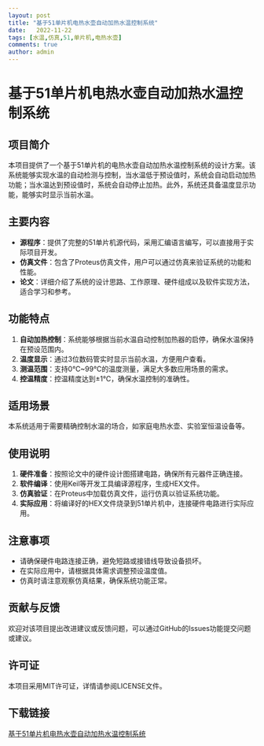 ```yaml
---
layout: post
title: "基于51单片机电热水壶自动加热水温控制系统"
date:   2022-11-22
tags: [水温,仿真,51,单片机,电热水壶]
comments: true
author: admin
---
```

# 基于51单片机电热水壶自动加热水温控制系统

## 项目简介

本项目提供了一个基于51单片机的电热水壶自动加热水温控制系统的设计方案。该系统能够实现水温的自动检测与控制，当水温低于预设值时，系统会自动启动加热功能；当水温达到预设值时，系统会自动停止加热。此外，系统还具备温度显示功能，能够实时显示当前水温。

## 主要内容

- **源程序**：提供了完整的51单片机源代码，采用汇编语言编写，可以直接用于实际项目开发。
- **仿真文件**：包含了Proteus仿真文件，用户可以通过仿真来验证系统的功能和性能。
- **论文**：详细介绍了系统的设计思路、工作原理、硬件组成以及软件实现方法，适合学习和参考。

## 功能特点

1. **自动加热控制**：系统能够根据当前水温自动控制加热器的启停，确保水温保持在预设范围内。
2. **温度显示**：通过3位数码管实时显示当前水温，方便用户查看。
3. **测温范围**：支持0℃~99℃的温度测量，满足大多数应用场景的需求。
4. **控温精度**：控温精度达到±1℃，确保水温控制的准确性。

## 适用场景

本系统适用于需要精确控制水温的场合，如家庭电热水壶、实验室恒温设备等。

## 使用说明

1. **硬件准备**：按照论文中的硬件设计图搭建电路，确保所有元器件正确连接。
2. **软件编译**：使用Keil等开发工具编译源程序，生成HEX文件。
3. **仿真验证**：在Proteus中加载仿真文件，运行仿真以验证系统功能。
4. **实际应用**：将编译好的HEX文件烧录到51单片机中，连接硬件电路进行实际应用。

## 注意事项

- 请确保硬件电路连接正确，避免短路或接错线导致设备损坏。
- 在实际应用中，请根据具体需求调整预设温度值。
- 仿真时请注意观察仿真结果，确保系统功能正常。

## 贡献与反馈

欢迎对该项目提出改进建议或反馈问题，可以通过GitHub的Issues功能提交问题或建议。

## 许可证

本项目采用MIT许可证，详情请参阅LICENSE文件。

## 下载链接

[基于51单片机电热水壶自动加热水温控制系统](https://pan.quark.cn/s/c1da3b5ff249)